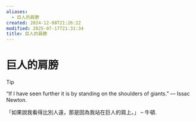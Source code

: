 ```yaml
---
aliases:
  - 巨人的肩膀
created: 2024-12-08T21:26:22
modified: 2025-07-17T21:31:34
title: 巨人的肩膀
---
```


# 巨人的肩膀

> [!tip]
> “If I have seen further it is by standing on the shoulders of giants.”
> — Issac Newton.
>
> 「如果說我看得比別人遠，那是因為我站在巨人的肩上。」 – 牛頓.

